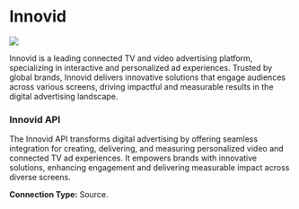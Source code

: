 # Innovid

![](https://lh7-us.googleusercontent.com/YOPQlQ7pOB0ZxsciyDiQ9NLI5kavrPEXNvv8BwbFRss7VhzNKwfC\_xxsqIBZIP3NNqaSZWYyuE32QjM8E5Z0lq5v0s3EDTSV6ojcMHoa4UhBLSCgplXutoQlin3iUK0Rn24qfcIxMEGIAlIdHLX3HA)

Innovid is a leading connected TV and video advertising platform, specializing in interactive and personalized ad experiences. Trusted by global brands, Innovid delivers innovative solutions that engage audiences across various screens, driving impactful and measurable results in the digital advertising landscape.

### Innovid API &#x20;

The Innovid API transforms digital advertising by offering seamless integration for creating, delivering, and measuring personalized video and connected TV ad experiences. It empowers brands with innovative solutions, enhancing engagement and delivering measurable impact across diverse screens.

**Connection Type:** Source.
